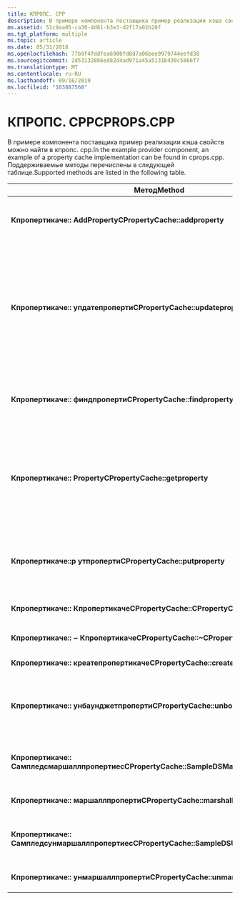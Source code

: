 ```yaml
---
title: КПРОПС. CPP
description: В примере компонента поставщика пример реализации кэша свойств можно найти в кпропс. cpp. Поддерживаемые методы перечислены в следующей таблице.
ms.assetid: 51c9aa05-ca30-4d61-b3e3-d2f17a02b28f
ms.tgt_platform: multiple
ms.topic: article
ms.date: 05/31/2018
ms.openlocfilehash: 77b9f4fddfea6900fd8d7a06bee9979744eefd30
ms.sourcegitcommit: 2d531328b6ed82d4ad971a45a5131b430c5866f7
ms.translationtype: MT
ms.contentlocale: ru-RU
ms.lasthandoff: 09/16/2019
ms.locfileid: "103887568"
---
```

# <a name="cpropscpp"></a><span data-ttu-id="f56c3-104">КПРОПС. CPP</span><span class="sxs-lookup"><span data-stu-id="f56c3-104">CPROPS.CPP</span></span>

<span data-ttu-id="f56c3-105">В примере компонента поставщика пример реализации кэша свойств можно найти в кпропс. cpp.</span><span class="sxs-lookup"><span data-stu-id="f56c3-105">In the example provider component, an example of a property cache implementation can be found in cprops.cpp.</span></span> <span data-ttu-id="f56c3-106">Поддерживаемые методы перечислены в следующей таблице.</span><span class="sxs-lookup"><span data-stu-id="f56c3-106">Supported methods are listed in the following table.</span></span>



| <span data-ttu-id="f56c3-107">Метод</span><span class="sxs-lookup"><span data-stu-id="f56c3-107">Method</span></span>                                           | <span data-ttu-id="f56c3-108">Описание</span><span class="sxs-lookup"><span data-stu-id="f56c3-108">Description</span></span>                                                                                                         |
|--------------------------------------------------|---------------------------------------------------------------------------------------------------------------------|
| <span data-ttu-id="f56c3-109">**Кпропертикаче:: AddProperty**</span><span class="sxs-lookup"><span data-stu-id="f56c3-109">**CPropertyCache::addproperty**</span></span>                  | <span data-ttu-id="f56c3-110">Расширьте кэш свойств, добавив новый.</span><span class="sxs-lookup"><span data-stu-id="f56c3-110">Extend the property cache by adding a new one.</span></span>                                                                      |
| <span data-ttu-id="f56c3-111">**Кпропертикаче:: упдатепроперти**</span><span class="sxs-lookup"><span data-stu-id="f56c3-111">**CPropertyCache::updateproperty**</span></span>               | <span data-ttu-id="f56c3-112">Найдите свойство, освободите его содержимое и используйте вместо него новые значения. Затем пометьте измененный кэш для этого свойства.</span><span class="sxs-lookup"><span data-stu-id="f56c3-112">Look up the property, free its contents, and use new values instead; then mark the cache changed for this property.</span></span> |
| <span data-ttu-id="f56c3-113">**Кпропертикаче:: финдпроперти**</span><span class="sxs-lookup"><span data-stu-id="f56c3-113">**CPropertyCache::findproperty**</span></span>                 | <span data-ttu-id="f56c3-114">Поиск этого свойства по имени; Сохраните индекс.</span><span class="sxs-lookup"><span data-stu-id="f56c3-114">Look up this property by name; save its index.</span></span>                                                                      |
| <span data-ttu-id="f56c3-115">**Кпропертикаче:: Property**</span><span class="sxs-lookup"><span data-stu-id="f56c3-115">**CPropertyCache::getproperty**</span></span>                  | <span data-ttu-id="f56c3-116">Найдите свойство в кэше, если доступно, в противном случае **— Call.**</span><span class="sxs-lookup"><span data-stu-id="f56c3-116">Find the property in the cache if available, otherwise call **GetInfo**.</span></span> <span data-ttu-id="f56c3-117">Задайте индекс и скопируйте новые значения.</span><span class="sxs-lookup"><span data-stu-id="f56c3-117">Set the index and copy in the new values.</span></span>  |
| <span data-ttu-id="f56c3-118">**Кпропертикаче::p утпроперти**</span><span class="sxs-lookup"><span data-stu-id="f56c3-118">**CPropertyCache::putproperty**</span></span>                  | <span data-ttu-id="f56c3-119">Найдите свойство.</span><span class="sxs-lookup"><span data-stu-id="f56c3-119">Find the property.</span></span> <span data-ttu-id="f56c3-120">Бесплатная и поставьте новые значения.</span><span class="sxs-lookup"><span data-stu-id="f56c3-120">Free what was there and put in new values.</span></span>                                                       |
| <span data-ttu-id="f56c3-121">**Кпропертикаче:: Кпропертикаче**</span><span class="sxs-lookup"><span data-stu-id="f56c3-121">**CPropertyCache::CPropertyCache**</span></span>               | <span data-ttu-id="f56c3-122">Стандартный конструктор.</span><span class="sxs-lookup"><span data-stu-id="f56c3-122">Standard constructor.</span></span>                                                                                               |
| <span data-ttu-id="f56c3-123">**Кпропертикаче:: ~ Кпропертикаче**</span><span class="sxs-lookup"><span data-stu-id="f56c3-123">**CPropertyCache::~CPropertyCache**</span></span>              | <span data-ttu-id="f56c3-124">Стандартный деструктор.</span><span class="sxs-lookup"><span data-stu-id="f56c3-124">Standard destructor.</span></span>                                                                                                |
| <span data-ttu-id="f56c3-125">**Кпропертикаче:: креатепропертикаче**</span><span class="sxs-lookup"><span data-stu-id="f56c3-125">**CPropertyCache::createpropertycache**</span></span>          | <span data-ttu-id="f56c3-126">Создайте кэш.</span><span class="sxs-lookup"><span data-stu-id="f56c3-126">Create the cache.</span></span>                                                                                                   |
| <span data-ttu-id="f56c3-127">**Кпропертикаче:: унбаунджетпроперти**</span><span class="sxs-lookup"><span data-stu-id="f56c3-127">**CPropertyCache::unboundgetproperty**</span></span>           | <span data-ttu-id="f56c3-128">Найдите свойство в кэше и задайте для него эти значения.</span><span class="sxs-lookup"><span data-stu-id="f56c3-128">Find the property in the cache and set it to these values.</span></span>                                                          |
| <span data-ttu-id="f56c3-129">**Кпропертикаче:: Сампледсмаршаллпропертиес**</span><span class="sxs-lookup"><span data-stu-id="f56c3-129">**CPropertyCache::SampleDSMarshallProperties**</span></span>   | <span data-ttu-id="f56c3-130">Маршалирует данные и значения свойств.</span><span class="sxs-lookup"><span data-stu-id="f56c3-130">Marshal property data and values.</span></span>                                                                                   |
| <span data-ttu-id="f56c3-131">**Кпропертикаче:: маршаллпроперти**</span><span class="sxs-lookup"><span data-stu-id="f56c3-131">**CPropertyCache::marshallproperty**</span></span>             | <span data-ttu-id="f56c3-132">Маршалирует свойство.</span><span class="sxs-lookup"><span data-stu-id="f56c3-132">Marshal a property.</span></span>                                                                                                 |
| <span data-ttu-id="f56c3-133">**Кпропертикаче:: Сампледсунмаршаллпропертиес**</span><span class="sxs-lookup"><span data-stu-id="f56c3-133">**CPropertyCache::SampleDSUnMarshallProperties**</span></span> | <span data-ttu-id="f56c3-134">Распаковать данные и значения свойств.</span><span class="sxs-lookup"><span data-stu-id="f56c3-134">Unmarshal property data and values.</span></span>                                                                                 |
| <span data-ttu-id="f56c3-135">**Кпропертикаче:: унмаршаллпроперти**</span><span class="sxs-lookup"><span data-stu-id="f56c3-135">**CPropertyCache::unmarshallproperty**</span></span>           | <span data-ttu-id="f56c3-136">Распаковать свойство.</span><span class="sxs-lookup"><span data-stu-id="f56c3-136">Unmarshal a property.</span></span>                                                                                               |



 

 

 




